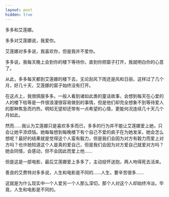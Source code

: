 ```yaml
---
layout: post
hidden: true
---
```


多多和艾莲娜。

多多对艾莲娜说，我爱你。

艾莲娜对多多说，我喜欢你，但是我并不爱你。

多多说，我每天晚上会到你的楼下等待你，直到你把窗子打开，我就明白你的心意了。

从此，多多每天都到艾莲娜的楼下去，无论刮风下雨还是风和日丽，这样过了几个月，好几十天，艾莲娜的窗子始终没有打开。

在这点上，我很佩服多多。一般人看到诸如此类的童话故事，会想到每天在心爱的人的楼下枯等是一件很浪漫很容易做到的事情，但是他们却完全想象不到等待爱人的那种焦急而灼热，明知无望却还带有一点希望的心情，更能何况连续几十天几个月如此。

然而……我认为艾莲娜只是喜欢多多而已，多多的行为并不能让艾莲娜爱上她，只会让她平添烦恼。她每每想到每晚楼下有个自己不爱的疯子在为她发呆，她会怎么想呢？最好的结果就是觉得这个人蛮有毅力，但是我们会因为对方有毅力而爱上对方吗？也许她知道这个人是真的爱自己，但是我们会因为对方爱自己就爱对方吗？她会同情，会感动，但不会因此而爱上他……

但是这是一部电影，最后艾莲娜爱上多多了，主动投怀送抱，两人吻得死去活来。

善良的艾费特对多多说，人生和电影是不同的……人生，要辛苦很多……

这就是为什么现实中一个人爱另一个人那么深切，那个人对这个人却始终冷淡。毕竟，人生和电影是不同的。
